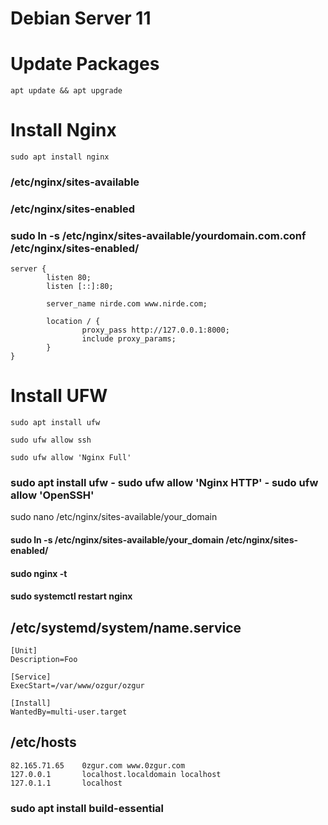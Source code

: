 # Debian Server 11

# Update Packages

```
apt update && apt upgrade
```

# Install Nginx
```
sudo apt install nginx
```
### /etc/nginx/sites-available
### /etc/nginx/sites-enabled
### sudo ln -s /etc/nginx/sites-available/yourdomain.com.conf /etc/nginx/sites-enabled/

```
server {
        listen 80;
        listen [::]:80;

        server_name nirde.com www.nirde.com;

        location / {
                proxy_pass http://127.0.0.1:8000;
                include proxy_params;
        }
}
```

# Install UFW

```
sudo apt install ufw
```
```
sudo ufw allow ssh
```
```
sudo ufw allow 'Nginx Full'
```



### sudo apt install ufw - sudo ufw allow 'Nginx HTTP' - sudo ufw allow 'OpenSSH'
sudo nano /etc/nginx/sites-available/your_domain



#### sudo ln -s /etc/nginx/sites-available/your_domain /etc/nginx/sites-enabled/
#### sudo nginx -t
#### sudo systemctl restart nginx

## /etc/systemd/system/name.service
```
[Unit]
Description=Foo

[Service]
ExecStart=/var/www/ozgur/ozgur

[Install]
WantedBy=multi-user.target
```
## /etc/hosts
```
82.165.71.65    0zgur.com www.0zgur.com
127.0.0.1       localhost.localdomain localhost
127.0.1.1       localhost
```
### sudo apt install build-essential

